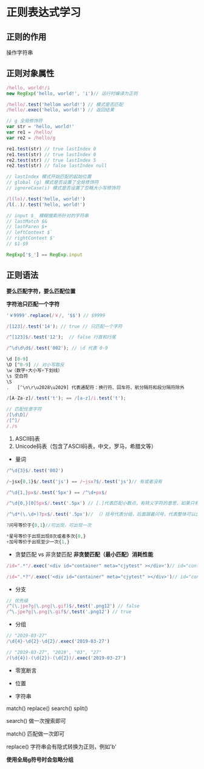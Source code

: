 # 正则表达式学习

## 正则的作用

操作字符串

## 正则对象属性

```js
/hello, world!/i
new RegExp('hello, world!', 'i')// 运行时编译为正则

/hello/.test('hellom world!') // 模式是否匹配
/hello/.exec('hello, world!') // 返回结果

// g 全局修饰符
var str = 'hello, world!'
var re1 = /hello/
var re2 = /hello/g

re1.test(str) // true lastIndex 0
re1.test(str) // true lastIndex 0
re2.test(str) // true lastIndex 5
re2.test(str) // false lastIndex null

// lastIndex 模式开始匹配的起始位置
// global (g) 模式是否设置了全局修饰符
// ignoreCase(i) 模式是否设置了忽略大小写修饰符

/l(lo)/.test('hello, world!')
/l(..)/.test('hello, world!')

// input $_ 模糊搜索所针对的字符串
// lastMatch $&
// lastParen $+
// leftContext $`
// rightContext $'
// $1-$9

RegExp['$_'] == RegExp.input

```

## 正则语法

**要么匹配字符，要么匹配位置**

**字符池只匹配一个字符**

```js
'￥9999'.replace(/￥/, '$$') // $9999

/[123]/.test('14'); // true // 只匹配一个字符

/^[123]$/.test('12');  // false 行首和行尾

/^\d\d\d$/.test('002'); // \d 代表 0-9

\d [0-9]
\D [^0-9] // 对小写取反
\w（数字+大小写+下划线）
\s 空白符
\S
.   [^\n\r\u2028\u2029] 代表通配符：换行符、回车符、航分隔符和段分隔符除外

/[A-Za-z]/.test('t'); == /[a-z]/i.test('t');

// 匹配任意字符
/[\d\D]/
/[^]/
/./s

```

1. ASCII码表
2. Unicode码表（包含了ASCII码表，中文，罗马，希腊文等）

 - 量词

```js
/^\d{3}$/.test('002')

/~jsx{0,1}$/.test('js') == /~jsx?$/.test('js')// 有或者没有

/^\d{1,}px$/.test('5px') == /^\d+px$/

/^\d{0,}[0]5px$/.test('.5px') // [.]代表匹配小数点，有转义字符的意思，如果只有.符号，代表匹配所有，不代表小数点

/^\d*(\.\d+)?px$/.test('.5px')// （）括号代表分组，后面跟着问号，代表整体可以出现，也可以不出现

?问号等价于{0,1}//可出现，可出现一次

*星号等价于出现出现0次或者多次{0,}
+加号等价于出现至少一次{1,}

```
 - 贪婪匹配 vs 非贪婪匹配
**非贪婪匹配（最小匹配）消耗性能**

```js
/id=".*"/.exec('<div id="container" meta="cjytest" ></div>')// id="container" meta="cjytest"

/id=".*?"/.exec('<div id="container" meta="cjytest" ></div>')// id="container"
```

 - 分支
 
```js
// 优先级 
/^(\.jpe?g|\.png|\.gif)$/,test('.png12') // false
/^\.jpe?g|\.png|\.gif$/,test('.png12') // true
```

 - 分组

```js
// "2019-03-27"
/\d{4}-\d{2}-\d{2}/.exec('2019-03-27')

// "2019-03-27", "2019', "03", "27"
/(\d{4})-(\d{2})-(\d{2})/.exec('2019-03-27')

```

 - 零宽断言

 - 位置

 - 字符串

match() replace() search() split()

search() 做一次搜索即可

match() 匹配做一次即可

replace() 字符串会有隐式转换为正则，例如'b'

**使用全局g符号时会忽略分组**


